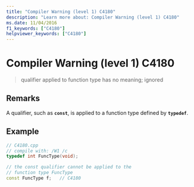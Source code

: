 ```yaml
---
title: "Compiler Warning (level 1) C4180"
description: "Learn more about: Compiler Warning (level 1) C4180"
ms.date: 11/04/2016
f1_keywords: ["C4180"]
helpviewer_keywords: ["C4180"]
---
```

# Compiler Warning (level 1) C4180

> qualifier applied to function type has no meaning; ignored

## Remarks

A qualifier, such as **`const`**, is applied to a function type defined by **`typedef`**.

## Example

```cpp
// C4180.cpp
// compile with: /W1 /c
typedef int FuncType(void);

// the const qualifier cannot be applied to the
// function type FuncType
const FuncType f;   // C4180
```
